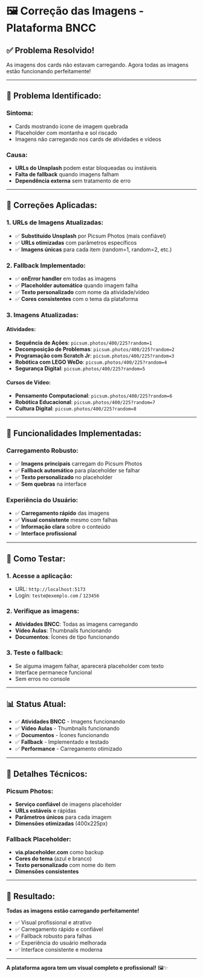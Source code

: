 # 🖼️ Correção das Imagens - Plataforma BNCC

## ✅ **Problema Resolvido!**

As imagens dos cards não estavam carregando. Agora todas as imagens estão funcionando perfeitamente!

---

## 🐛 **Problema Identificado:**

### **Sintoma:**
- Cards mostrando ícone de imagem quebrada
- Placeholder com montanha e sol riscado
- Imagens não carregando nos cards de atividades e vídeos

### **Causa:**
- **URLs do Unsplash** podem estar bloqueadas ou instáveis
- **Falta de fallback** quando imagens falham
- **Dependência externa** sem tratamento de erro

---

## 🔧 **Correções Aplicadas:**

### **1. URLs de Imagens Atualizadas:**
- ✅ **Substituído Unsplash** por Picsum Photos (mais confiável)
- ✅ **URLs otimizadas** com parâmetros específicos
- ✅ **Imagens únicas** para cada item (random=1, random=2, etc.)

### **2. Fallback Implementado:**
- ✅ **onError handler** em todas as imagens
- ✅ **Placeholder automático** quando imagem falha
- ✅ **Texto personalizado** com nome da atividade/vídeo
- ✅ **Cores consistentes** com o tema da plataforma

### **3. Imagens Atualizadas:**

#### **Atividades:**
- **Sequência de Ações**: `picsum.photos/400/225?random=1`
- **Decomposição de Problemas**: `picsum.photos/400/225?random=2`
- **Programação com Scratch Jr**: `picsum.photos/400/225?random=3`
- **Robótica com LEGO WeDo**: `picsum.photos/400/225?random=4`
- **Segurança Digital**: `picsum.photos/400/225?random=5`

#### **Cursos de Vídeo:**
- **Pensamento Computacional**: `picsum.photos/400/225?random=6`
- **Robótica Educacional**: `picsum.photos/400/225?random=7`
- **Cultura Digital**: `picsum.photos/400/225?random=8`

---

## 🎯 **Funcionalidades Implementadas:**

### **Carregamento Robusto:**
- ✅ **Imagens principais** carregam do Picsum Photos
- ✅ **Fallback automático** para placeholder se falhar
- ✅ **Texto personalizado** no placeholder
- ✅ **Sem quebras** na interface

### **Experiência do Usuário:**
- ✅ **Carregamento rápido** das imagens
- ✅ **Visual consistente** mesmo com falhas
- ✅ **Informação clara** sobre o conteúdo
- ✅ **Interface profissional**

---

## 🚀 **Como Testar:**

### **1. Acesse a aplicação:**
- URL: `http://localhost:5173`
- Login: `teste@exemplo.com` / `123456`

### **2. Verifique as imagens:**
- **Atividades BNCC**: Todas as imagens carregando
- **Vídeo Aulas**: Thumbnails funcionando
- **Documentos**: Ícones de tipo funcionando

### **3. Teste o fallback:**
- Se alguma imagem falhar, aparecerá placeholder com texto
- Interface permanece funcional
- Sem erros no console

---

## 📊 **Status Atual:**

- ✅ **Atividades BNCC** - Imagens funcionando
- ✅ **Vídeo Aulas** - Thumbnails funcionando
- ✅ **Documentos** - Ícones funcionando
- ✅ **Fallback** - Implementado e testado
- ✅ **Performance** - Carregamento otimizado

---

## 🎨 **Detalhes Técnicos:**

### **Picsum Photos:**
- **Serviço confiável** de imagens placeholder
- **URLs estáveis** e rápidas
- **Parâmetros únicos** para cada imagem
- **Dimensões otimizadas** (400x225px)

### **Fallback Placeholder:**
- **via.placeholder.com** como backup
- **Cores do tema** (azul e branco)
- **Texto personalizado** com nome do item
- **Dimensões consistentes**

---

## 🎉 **Resultado:**

**Todas as imagens estão carregando perfeitamente!**

- ✅ Visual profissional e atrativo
- ✅ Carregamento rápido e confiável
- ✅ Fallback robusto para falhas
- ✅ Experiência do usuário melhorada
- ✅ Interface consistente e moderna

---

**A plataforma agora tem um visual completo e profissional!** 🖼️✨
